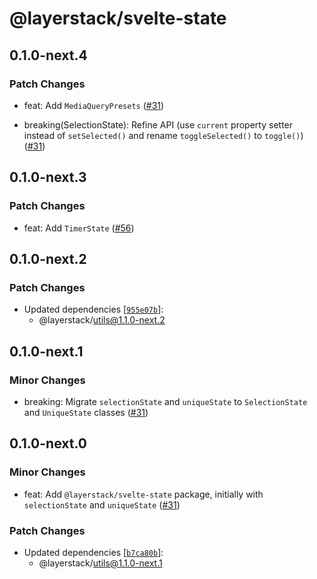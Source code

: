 # @layerstack/svelte-state

## 0.1.0-next.4

### Patch Changes

- feat: Add `MediaQueryPresets` ([#31](https://github.com/techniq/layerstack/pull/31))

- breaking(SelectionState): Refine API (use `current` property setter instead of `setSelected()` and rename `toggleSelected()` to `toggle()`) ([#31](https://github.com/techniq/layerstack/pull/31))

## 0.1.0-next.3

### Patch Changes

- feat: Add `TimerState` ([#56](https://github.com/techniq/layerstack/pull/56))

## 0.1.0-next.2

### Patch Changes

- Updated dependencies [[`955e07b`](https://github.com/techniq/layerstack/commit/955e07b5aed62acd8afba10f9eaa68b90d72bb74)]:
  - @layerstack/utils@1.1.0-next.2

## 0.1.0-next.1

### Minor Changes

- breaking: Migrate `selectionState` and `uniqueState` to `SelectionState` and `UniqueState` classes ([#31](https://github.com/techniq/layerstack/pull/31))

## 0.1.0-next.0

### Minor Changes

- feat: Add `@layerstack/svelte-state` package, initially with `selectionState` and `uniqueState` ([#31](https://github.com/techniq/layerstack/pull/31))

### Patch Changes

- Updated dependencies [[`b7ca80b`](https://github.com/techniq/layerstack/commit/b7ca80b6a8a07c53ec4a99864ec6b9fd1ecab0b4)]:
  - @layerstack/utils@1.1.0-next.1
